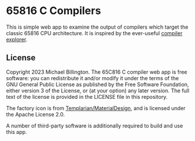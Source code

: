 # 65816 C Compilers

This is simple web app to examine the output of compilers which target the classic 65816 CPU architecture. It is inspired by the ever-useful [compiler explorer](https://godbolt.org/).

## License

Copyright 2023 Michael Billington. The 65C816 C compiler web app is free software: you can redistribute it and/or modify it under the terms of the GNU General Public License as published by the Free Software Foundation, either version 3 of the License, or (at your option) any later version. The full text of the license is provided in the LICENSE file in this repository.

The factory icon is from [Templarian/MaterialDesign](https://github.com/Templarian/MaterialDesign), and is licensed under the Apache License 2.0.

A number of third-party software is additionally required to build and use this app.
